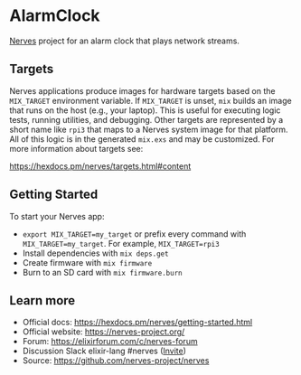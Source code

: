 # AlarmClock

[Nerves](https://www.nerves-project.org/) project for an alarm clock that plays network streams.

## Targets

Nerves applications produce images for hardware targets based on the
`MIX_TARGET` environment variable. If `MIX_TARGET` is unset, `mix` builds an
image that runs on the host (e.g., your laptop). This is useful for executing
logic tests, running utilities, and debugging. Other targets are represented by
a short name like `rpi3` that maps to a Nerves system image for that platform.
All of this logic is in the generated `mix.exs` and may be customized. For more
information about targets see:

https://hexdocs.pm/nerves/targets.html#content

## Getting Started

To start your Nerves app:

- `export MIX_TARGET=my_target` or prefix every command with
  `MIX_TARGET=my_target`. For example, `MIX_TARGET=rpi3`
- Install dependencies with `mix deps.get`
- Create firmware with `mix firmware`
- Burn to an SD card with `mix firmware.burn`

## Learn more

- Official docs: <https://hexdocs.pm/nerves/getting-started.html>
- Official website: <https://nerves-project.org/>
- Forum: <https://elixirforum.com/c/nerves-forum>
- Discussion Slack elixir-lang #nerves ([Invite](https://elixir-slackin.herokuapp.com/))
- Source: <https://github.com/nerves-project/nerves>
